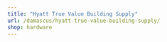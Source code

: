 ```yaml
---
title: "Hyatt True Value Building Supply"
url: /damascus/hyatt-true-value-building-supply/
shop: hardware
---
```

